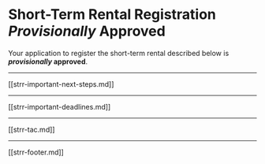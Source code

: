 # Short-Term Rental Registration _Provisionally_ Approved
Your application to register the short-term rental described below is **_provisionally_ approved**.

---

[[strr-important-next-steps.md]]

---

[[strr-important-deadlines.md]]

---

[[strr-tac.md]]

---

[[strr-footer.md]]